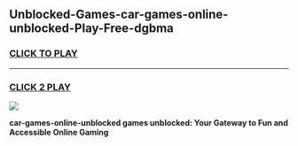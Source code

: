 
## Unblocked-Games-car-games-online-unblocked-Play-Free-dgbma
<h3>
<a href="https://premium76.site?title=car-games-online-unblocked&ref=09A">CLICK TO PLAY</a></h3>
<hr>

<h3>
<a href="https://premium76.site?title=car-games-online-unblocked&ref=09A">CLICK 2 PLAY</a>
  
</h3>

<a href="https://premium76.site?title=car-games-online-unblocked&ref=09A"><img src="https://clearcache.store/games.png"></a>


**car-games-online-unblocked games unblocked: Your Gateway to Fun and Accessible Online Gaming**
